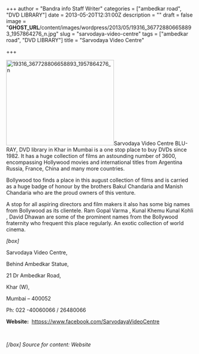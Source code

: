 +++
author = "Bandra info Staff Writer"
categories = ["ambedkar road", "DVD LIBRARY"]
date = 2013-05-20T12:31:00Z
description = ""
draft = false
image = "__GHOST_URL__/content/images/wordpress/2013/05/19316_367728806658893_1957864276_n.jpg"
slug = "sarvodaya-video-centre"
tags = ["ambedkar road", "DVD LIBRARY"]
title = "Sarvodaya Video Centre"

+++


<p><a href="https://i2.wp.com/bandra.info/wp-content/uploads/2013/05/19316_367728806658893_1957864276_n.jpg?ssl=1"><img loading="lazy" class="alignright  wp-image-2196" alt="19316_367728806658893_1957864276_n" src="https://i2.wp.com/bandra.info/wp-content/uploads/2013/05/19316_367728806658893_1957864276_n.jpg?resize=290%2C230&#038;ssl=1" width="290" height="230" srcset="https://i2.wp.com/bandra.info/wp-content/uploads/2013/05/19316_367728806658893_1957864276_n.jpg?w=484&amp;ssl=1 484w, https://i2.wp.com/bandra.info/wp-content/uploads/2013/05/19316_367728806658893_1957864276_n.jpg?resize=300%2C237&amp;ssl=1 300w" sizes="(max-width: 290px) 100vw, 290px" data-recalc-dims="1" /></a>Sarvodaya Video Centre BLU-RAY, DVD library in Khar in Mumbai is a one stop place to buy DVDs since 1982. It has a huge collection of films an astounding number of 3600, encompassing Hollywood movies and international titles from Argentina Russia, France, China and many more countries.</p>
<p>Bollywood too finds a place in this august collection of films and is carried as a huge badge of honour by the brothers Bakul Chandaria and Manish Chandaria who are the proud owners of this venture.</p>
<p>A stop for all aspiring directors and film makers it also has some big names from Bollywood as its clientele. Ram Gopal Varma , Kunal Khemu Kunal Kohli , David Dhawan are some of the prominent names from the Bollywood fraternity who frequent this place regularly. An exotic collection of world cinema.</p>
<p><em>[box]</em></p>
<p>Sarvodaya Video Centre,</p>
<p>Behind Ambedkar Statue,</p>
<p>21 Dr Ambedkar Road,</p>
<p>Khar (W),</p>
<p>Mumbai &#8211; 400052</p>
<p>Ph: 022 -40060066 / 26480066</p>
<p><strong>Website:</strong>  <a href="httpss://www.facebook.com/SarvodayaVideoCentre">httpss://www.facebook.com/SarvodayaVideoCentre</a></p>
<p>&nbsp;</p>
<p><em>[/box] Source for content: Website</em></p>
<p><em> </em></p>
<p>&nbsp;</p>



